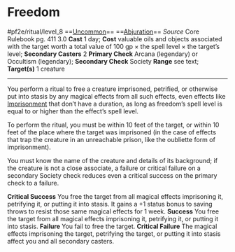 # Freedom
#pf2e/ritual/level_8
==[Uncommon](../../../rules/traits/uncommon.md)== ==[Abjuration](../../../rules/traits/abjuration.md)==
*Source* Core Rulebook pg. 411 3.0
**Cast** 1 day; **Cost** valuable oils and objects associated with the target worth a total value of 100 gp × the spell level × the target’s level; **Secondary Casters** 2
**Primary Check** Arcana (legendary) or Occultism (legendary); **Secondary Check** Society
**Range** see text; **Target(s)** 1 creature

---
You perform a ritual to free a creature imprisoned, petrified, or otherwise put into stasis by any magical effects from all such effects, even effects like [Imprisonment](Imprisonment.md) that don’t have a duration, as long as freedom’s spell level is equal to or higher than the effect’s spell level.

To perform the ritual, you must be within 10 feet of the target, or within 10 feet of the place where the target was imprisoned (in the case of effects that trap the creature in an unreachable prison, like the oubliette form of imprisonment).

You must know the name of the creature and details of its background; if the creature is not a close associate, a failure or critical failure on a secondary Society check reduces even a critical success on the primary check to a failure.

**Critical Success** You free the target from all magical effects imprisoning it, petrifying it, or putting it into stasis. It gains a +1 status bonus to saving throws to resist those same magical effects for 1 week.
**Success** You free the target from all magical effects imprisoning it, petrifying it, or putting it into stasis.
**Failure** You fail to free the target.
**Critical Failure** The magical effects imprisoning the target, petrifying the target, or putting it into stasis affect you and all secondary casters.